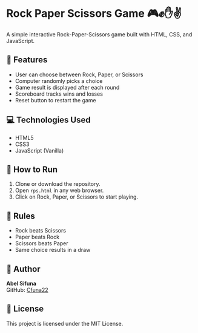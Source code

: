 # Rock Paper Scissors Game 🎮✊✋✌️

A simple interactive Rock-Paper-Scissors game built with HTML, CSS, and JavaScript.

## 🚀 Features

- User can choose between Rock, Paper, or Scissors
- Computer randomly picks a choice
- Game result is displayed after each round
- Scoreboard tracks wins and losses
- Reset button to restart the game

## 💻 Technologies Used

- HTML5
- CSS3
- JavaScript (Vanilla)

## 🔧 How to Run

1. Clone or download the repository.
2. Open `rps.html` in any web browser.
3. Click on Rock, Paper, or Scissors to start playing.

## 🧠 Rules

- Rock beats Scissors  
- Paper beats Rock  
- Scissors beats Paper  
- Same choice results in a draw

## 🙌 Author

**Abel Sifuna**  
GitHub: [Cfuna22](https://github.com/Cfuna22/Rock-Paper-Scissors.git)

## 📄 License

This project is licensed under the MIT License.
